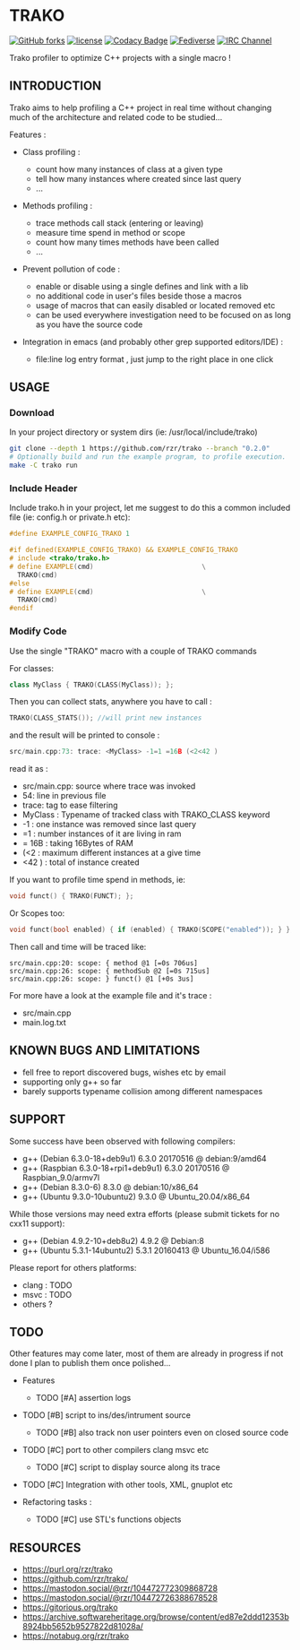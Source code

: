 # TRAKO #

[![GitHub forks](
https://img.shields.io/github/forks/rzr/trako.svg?style=social&label=Fork&maxAge=2592000
)](
https://GitHub.com/rzr/trako/network/
)
[![license](
https://img.shields.io/badge/license-LGPL-3p.svg
)](COPYING)
[![Codacy Badge](
https://app.codacy.com/project/badge/Grade/1974469fd285468380f5223dee280949
)](
https://www.codacy.com/manual/rzr/trako?utm_source=github.com&amp;utm_medium=referral&amp;utm_content=rzr/trako&amp;utm_campaign=Badge_Grade
)
[![Fediverse](
https://img.shields.io/mastodon/follow/279303?domain=https%3A%2F%2Fmastodon.social&style=social
)](
https://mastodon.social/@rzr/104472726388678528#Trako#
)
[![IRC Channel](
https://img.shields.io/badge/chat-on%20freenode-brightgreen.svg
)](
https://kiwiirc.com/client/irc.freenode.net/#iot
)

Trako profiler to optimize C++ projects with a single macro !

## INTRODUCTION ##

Trako aims to help profiling a C++ project in real time
without changing much of the architecture and related code to be studied...

Features :

* Class profiling :
  * count how many instances of class at a given type
  * tell how many instances where created since last query
  * ...

* Methods profiling :
  * trace methods call stack (entering or leaving)
  * measure time spend in method or scope
  * count how many times methods have been called
  * ...

* Prevent pollution of code :
  * enable or disable using a single defines and link with a lib
  * no additional code in user's files beside those a macros
  * usage of macros that can easily disabled or located removed etc
  * can be used everywhere investigation need to be focused on
    as long as you have the source code

* Integration in emacs (and probably other grep supported editors/IDE) :
  * file:line log entry format , just jump to the right place in one click

## USAGE ##

### Download ###

In your project directory or system dirs (ie: /usr/local/include/trako)

```sh
git clone --depth 1 https://github.com/rzr/trako --branch "0.2.0"
# Optionally build and run the example program, to profile execution.
make -C trako run
```

### Include Header ###

Include trako.h in your project,
let me suggest to do this a common included file (ie: config.h or private.h etc):

```c++
#define EXAMPLE_CONFIG_TRAKO 1

#if defined(EXAMPLE_CONFIG_TRAKO) && EXAMPLE_CONFIG_TRAKO
# include <trako/trako.h>
# define EXAMPLE(cmd)                           \
  TRAKO(cmd)
#else
# define EXAMPLE(cmd)                           \
  TRAKO(cmd)
#endif
```

### Modify Code ###

Use the single "TRAKO" macro with a couple of TRAKO commands

For classes:

```c++
class MyClass { TRAKO(CLASS(MyClass)); };
```

Then you can collect stats, anywhere you have to call :

```c++
TRAKO(CLASS_STATS()); //will print new instances
```

and the result will be printed to console :

```c++
src/main.cpp:73: trace: <MyClass> -1=1 =16B (<2<42 )
```

read it as :

* src/main.cpp: source where trace was invoked
* 54: line in previous file
* trace: tag to ease filtering
* MyClass : Typename of tracked class with TRAKO_CLASS keyword
* -1 : one instance was removed since last query
* =1 : number instances of it are living in ram
* = 16B  : taking 16Bytes of RAM
* (<2 : maximum different instances at a give time
* <42 ) : total of instance created

If you want to profile time spend in methods, ie:

```c++
void funct() { TRAKO(FUNCT); };
```

Or Scopes too:

```c++
void funct(bool enabled) { if (enabled) { TRAKO(SCOPE("enabled")); } };
```

Then call and time will be traced like:

```
src/main.cpp:20: scope: { method @1 [=0s 706us]
src/main.cpp:26: scope: { methodSub @2 [=0s 715us]
src/main.cpp:26: scope: } funct() @1 [+0s 3us]
```

For more have a look at the example file and it's trace :

* src/main.cpp
* main.log.txt

## KNOWN BUGS AND LIMITATIONS ##

* fell free to report discovered bugs, wishes etc by email
* supporting only g++ so far
* barely supports typename collision among different namespaces

## SUPPORT ##

Some success have been observed with following compilers:

* g++ (Debian 6.3.0-18+deb9u1) 6.3.0 20170516 @ debian:9/amd64
* g++ (Raspbian 6.3.0-18+rpi1+deb9u1) 6.3.0 20170516 @ Raspbian_9.0/armv7l
* g++ (Debian 8.3.0-6) 8.3.0 @ debian:10/x86_64
* g++ (Ubuntu 9.3.0-10ubuntu2) 9.3.0 @ Ubuntu_20.04/x86_64

While those versions may need extra efforts (please submit tickets for no cxx11 support):

* g++ (Debian 4.9.2-10+deb8u2) 4.9.2 @ Debian:8
* g++ (Ubuntu 5.3.1-14ubuntu2) 5.3.1 20160413 @ Ubuntu_16.04/i586

Please report for others platforms:

* clang : TODO
* msvc : TODO
* others ?

## TODO ##

Other features may come later,
most of them are already in progress if not done
I plan to publish them once polished...

* Features
  * TODO [#A] assertion logs
* TODO [#B] script to ins/des/intrument source
  * TODO [#B] also track non user pointers even on closed source code
* TODO [#C] port to other compilers clang msvc etc
  * TODO [#C] script to display source along its trace
* TODO [#C] Integration with other tools, XML, gnuplot etc

* Refactoring tasks :
  * TODO [#C] use STL's functions objects

## RESOURCES ##

*   <https://purl.org/rzr/trako>
*   <https://github.com/rzr/trako/>
*   <https://mastodon.social/@rzr/104472772309868728>
*   <https://mastodon.social/@rzr/104472726388678528>
*   <https://gitorious.org/trako>
*   <https://archive.softwareheritage.org/browse/content/ed87e2ddd12353b8924bb5652b9527822d81028a/>
*   <https://notabug.org/rzr/trako>
